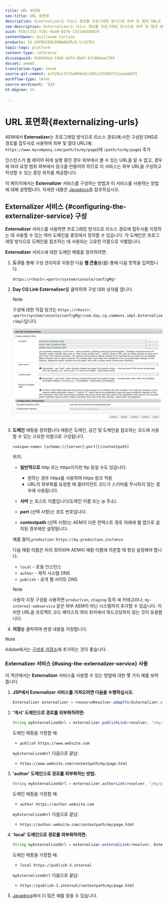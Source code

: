 ```yaml
---
title: URL 표면화
seo-title: URL 표면화
description: Externalizer는 리소스 경로를 프로그래밍 방식으로 외부 및 절대 URL로 변환할 수 있는 OSGI 서비스입니다
seo-description: Externalizer는 리소스 경로를 프로그래밍 방식으로 외부 및 절대 URL로 변환할 수 있는 OSGI 서비스입니다
uuid: 65bcc352-fc8c-4aa0-82fb-1321a035602d
contentOwner: Guillaume Carlino
products: SG_EXPERIENCEMANAGER/6.5/SITES
topic-tags: platform
content-type: reference
discoiquuid: 938469ad-f466-42f4-8b6f-bfc060ae2785
docset: aem65
translation-type: tm+mt
source-git-commit: ec528e115f3e050e4124b5c232063721eaed8df5
workflow-type: tm+mt
source-wordcount: '523'
ht-degree: 1%

---
```



# URL 표면화{#externalizing-urls}

AEM에서 **Externalizer**&#x200B;는 프로그래밍 방식으로 리소스 경로(예:사전 구성된 DNS로 경로를 접두사로 사용하여 외부 및 절대 URL(예: `https://www.mycompany.com/path/to/my/page`)에 `/path/to/my/page`) 추가

인스턴스가 웹 레이어 뒤에 실행 중인 경우 외부에서 볼 수 있는 URL을 알 수 없고, 경우에 따라 요청 범위 외부에서 링크를 만들어야 하므로 이 서비스는 외부 URL을 구성하고 작성할 수 있는 중앙 위치를 제공합니다.

이 페이지에서는 **Externalizer** 서비스를 구성하는 방법과 이 서비스를 사용하는 방법에 대해 설명합니다. 자세한 내용은 [Javadocs](https://helpx.adobe.com/experience-manager/6-5/sites/developing/using/reference-materials/javadoc/com/day/cq/commons/Externalizer.html)을 참조하십시오.

## Externalizer 서비스 {#configuring-the-externalizer-service} 구성

**Externalizer** 서비스를 사용하면 프로그래밍 방식으로 리소스 경로에 접두사를 지정하는 데 사용할 수 있는 여러 도메인을 중앙에서 정의할 수 있습니다. 각 도메인은 프로그래밍 방식으로 도메인을 참조하는 데 사용되는 고유한 이름으로 식별됩니다.

**Externalizer** 서비스에 대한 도메인 매핑을 정의하려면:

1. **도구**&#x200B;를 통해 구성 관리자로 이동한 다음 **웹 콘솔**&#x200B;을(를) 통해 다음 항목을 입력합니다.

   `https://<host>:<port>/system/console/configMgr`

1. **Day CQ Link Externalizer**&#x200B;를 클릭하여 구성 대화 상자를 엽니다.

   >[!NOTE]
   >
   >구성에 대한 직접 링크는 `https://<host>:<port>/system/console/configMgr/com.day.cq.commons.impl.ExternalizerImpl`입니다.

   ![aem-externalizer-01](assets/aem-externalizer-01.png)

1. **도메인** 매핑을 정의합니다.매핑은 도메인, 공간 및 도메인을 참조하는 코드에 사용할 수 있는 고유한 이름으로 구성됩니다.

   `<unique-name> [scheme://]server[:port][/contextpath]`

   위치:

   * **일반적으로** http 또는 https이지만 ftp 등일 수도 있습니다.

      * 원하는 경우 https를 사용하여 https 링크 적용
      * URL의 외부화를 요청할 때 클라이언트 코드가 스키마를 무시하지 않는 경우에 사용됩니다.
   * **서버** 는 호스트 이름입니다(도메인 이름 또는 ip 주소).
   * **port** (선택 사항)는 포트 번호입니다.
   * **contextpath** (선택 사항)는 AEM이 다른 컨텍스트 경로 아래에 웹 앱으로 설치된 경우에만 설정됩니다.

   예를 들어,`production https://my.production.instance`

   다음 매핑 이름은 미리 정의되며 AEM이 매핑 이름에 의존할 때 항상 설정해야 합니다.

   * `local` - 로컬 인스턴스
   * `author` - 제작 시스템 DNS
   * `publish` - 공개 웹 사이트 DNS

   >[!NOTE]
   >
   >사용자 지정 구성을 사용하면 `production`, `staging` 등의 새 카테고리나, `my-internal-webservice` 같은 외부 AEM이 아닌 시스템까지 추가할 수 있습니다. 이러한 URL을 프로젝트 코드 베이스의 여러 위치에서 하드코딩하지 않는 것이 유용합니다.

1. **저장**&#x200B;을 클릭하여 변경 내용을 저장합니다.

>[!NOTE]
>
>Adobe에서는 [구성을 저장소](/help/sites-deploying/configuring.md#addinganewconfigurationtotherepository)에 추가하는 것이 좋습니다.

### Externalizer 서비스 {#using-the-externalizer-service} 사용

이 섹션에서는 **Externalizer** 서비스를 사용할 수 있는 방법에 대한 몇 가지 예를 보여 줍니다.

1. **JSP에서 Externalizer 서비스를 가져오려면 다음을 수행하십시오.**

   ```java
   Externalizer externalizer = resourceResolver.adaptTo(Externalizer.class);
   ```

1. **&#39;게시&#39; 도메인으로 경로를 외부화하려면:**

   ```java
   String myExternalizedUrl = externalizer.publishLink(resolver, "/my/page") + ".html";
   ```

   도메인 매핑을 가정할 때:

   * `publish https://www.website.com`

   `myExternalizedUrl` 다음으로 끝남:

   * `https://www.website.com/contextpath/my/page.html`


1. **&#39;author&#39; 도메인으로 경로를 외부화하는 방법:**

   ```java
   String myExternalizedUrl = externalizer.authorLink(resolver, "/my/page") + ".html";
   ```

   도메인 매핑을 가정할 때:

   * `author https://author.website.com`

   `myExternalizedUrl` 다음으로 끝남:

   * `https://author.website.com/contextpath/my/page.html`


1. **&#39;local&#39; 도메인으로 경로를 외부화하려면:**

   ```java
   String myExternalizedUrl = externalizer.externalLink(resolver, Externalizer.LOCAL, "/my/page") + ".html";
   ```

   도메인 매핑을 가정할 때:

   * `local https://publish-3.internal`

   `myExternalizedUrl` 다음으로 끝남:

   * `https://publish-3.internal/contextpath/my/page.html`


1. [Javadocs](https://helpx.adobe.com/experience-manager/6-5/sites/developing/using/reference-materials/javadoc/com/day/cq/commons/Externalizer.html)에서 더 많은 예를 찾을 수 있습니다.
